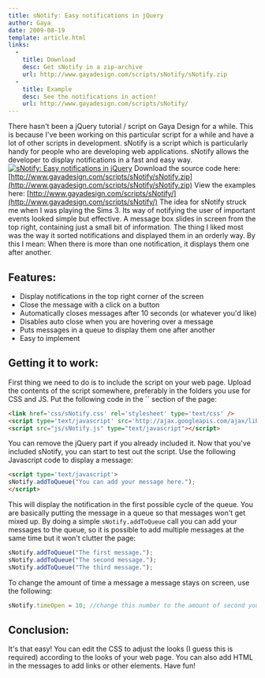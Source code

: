 ```yaml
---
title: sNotify: Easy notifications in jQuery
author: Gaya
date: 2009-08-19
template: article.html
links:
  -
    title: Download
    desc: Get sNotify in a zip-archive
    url: http://www.gayadesign.com/scripts/sNotify/sNotify.zip
  -
    title: Example
    desc: See the notifications in action!
    url: http://www.gayadesign.com/scripts/sNotify/
---
```

There hasn't been a jQuery tutorial / script on Gaya Design for a while. This is because I've been working on this particular script for a while and have a lot of other scripts in development. sNotify is a script which is particularly handy for people who are developing web applications. sNotify allows the developer to display notifications in a fast and easy way. [![sNotify: Easy notifications in jQuery](/articles/snotify.jpg "sNotify: Easy notifications in jQuery")](http://www.gayadesign.com/diy/snotify-easy-notifications-in-jquery/)<span id="more-453"></span> Download the source code here: [http://www.gayadesign.com/scripts/sNotify/sNotify.zip](http://www.gayadesign.com/scripts/sNotify/sNotify.zip) View the examples here: [http://www.gayadesign.com/scripts/sNotify/](http://www.gayadesign.com/scripts/sNotify/) The idea for sNotify struck me when I was playing the Sims 3. Its way of notifying the user of important events looked simple but effective. A message box slides in screen from the top right, containing just a small bit of information. The thing I liked most was the way it sorted notifications and displayed them in an orderly way. By this I mean: When there is more than one notification, it displays them one after another.

Features:
---------

- Display notifications in the top right corner of the screen
- Close the message with a click on a button
- Automatically closes messages after 10 seconds (or whatever you'd like)
- Disables auto close when you are hovering over a message
- Puts messages in a queue to display them one after another
- Easy to implement

Getting it to work:
-------------------

 First thing we need to do is to include the script on your web page. Upload the contents of the script somewhere, preferably in the folders you use for CSS and JS. Put the following code in the `` section of the page: 
```html
<link href='css/sNotify.css' rel='stylesheet' type='text/css' />
<script type='text/javascript' src='http://ajax.googleapis.com/ajax/libs/jquery/1.3/jquery.min.js'></script>
<script src="js/sNotify.js" type="text/javascript"></script>
```
 You can remove the jQuery part if you already included it. Now that you've included sNotify, you can start to test out the script. Use the following Javascript code to display a message: 
```html
<script type='text/javascript'>
sNotify.addToQueue("You can add your message here.");
</script>
```
 This will display the notification in the first possible cycle of the queue. You are basically putting the message in a queue so that messages won't get mixed up. By doing a simple `sNotify.addToQueue` call you can add your messages to the queue, so it is possible to add multiple messages at the same time but it won't clutter the page: 
```javascript
sNotify.addToQueue("The first message.");
sNotify.addToQueue("The second message.");
sNotify.addToQueue("The third message.");
```
 To change the amount of time a message a message stays on screen, use the following: 
```javascript
sNotify.timeOpen = 10; //change this number to the amount of second you want
```
 Conclusion:
-----------

 It's that easy! You can edit the CSS to adjust the looks (I guess this is required) according to the looks of your web page. You can also add HTML in the messages to add links or other elements. Have fun!